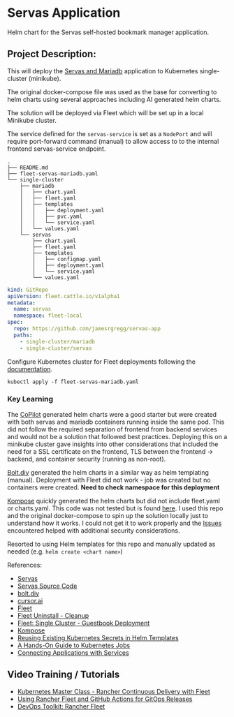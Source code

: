 # Servas Application
Helm chart for the Servas self-hosted bookmark manager application.



## Project Description:
This will deploy the [Servas and Mariadb](https://github.com/beromir/Servas/tree/main/docker/mariadb-example) application to Kubernetes single-cluster (minikube).  

The original docker-compose file was used as the base for converting to helm charts using several approaches including AI generated helm charts.

The solution will be deployed via Fleet which will be set up in a local Minikube cluster.

The service defined for the `servas-service` is set as a `NodePort` and will require port-forward command (manual) to allow access to to the internal frontend servas-service endpoint.


```
.
├── README.md
├── fleet-servas-mariadb.yaml
└── single-cluster
    ├── mariadb
    │   ├── chart.yaml
    │   ├── fleet.yaml
    │   ├── templates
    │   │   ├── deployment.yaml
    │   │   ├── pvc.yaml
    │   │   └── service.yaml
    │   └── values.yaml
    └── servas
        ├── chart.yaml
        ├── fleet.yaml
        ├── templates
        │   ├── configmap.yaml
        │   ├── deployment.yaml
        │   └── service.yaml
        └── values.yaml

```

```yaml
kind: GitRepo
apiVersion: fleet.cattle.io/v1alpha1
metadata:
  name: servas
  namespace: fleet-local
spec:
  repo: https://github.com/jamesrgregg/servas-app
  paths:
    - single-cluster/mariadb
    - single-cluster/servas

```
Configure Kubernetes cluster for Fleet deployments following the [documentation](https://fleet.rancher.io/quickstart).

`kubectl apply -f fleet-servas-mariadb.yaml`

### Key Learning
The [CoPilot](https://github.com/copilot/c/5018258b-fc27-4342-bd8c-73b6d95ccc54) generated helm charts were a good starter but were created with both servas and mariadb containers running inside the same pod.  This did not follow the required separation of frontend from backend services and would not be a solution that followed best practices.  Deploying this on a minikube cluster gave insights into other considerations that included the need for a SSL certificate on the frontend, TLS between the frontend -> backend, and container security (running as non-root).

[Bolt.diy](https://github.com/stackblitz-labs/bolt.diy) generated the helm charts in a similar way as helm templating (manual).  Deployment with Fleet did not work - job was created but no containers were created.  **Need to check namespace for this deployment**  

[Kompose](https://kompose.io) quickly generated the helm charts but did not include fleet.yaml or charts.yaml.  This code was not tested but is found [here](https://github.com/jamesrgregg/kompose2helm).  I used this repo and the original docker-compose to spin up the solution locally just to understand how it works.  I could not get it to work properly and the [Issues](https://github.com/jamesrgregg/kompose2helm/blob/main/servas-app/README.md) encountered helped with additional security considerations.

Resorted to using Helm templates for this repo and manually updated as needed (e.g. `helm create <chart name>`)


References: 
- [Servas](https://servas.app/)
- [Servas Source Code](https://github.com/beromir/Servas)
- [bolt.diy](https://github.com/stackblitz-labs/bolt.diy)
- [cursor.ai](https://www.cursor.com/)
- [Fleet](https://fleet.rancher.io/quickstart)
- [Fleet Uninstall - Cleanup](https://fleet.rancher.io/uninstall)
- [Fleet: Single Cluster - Guestbook Deployment](https://github.com/rancher/fleet-examples/tree/master/single-cluster/helm)
- [Kompose](https://kompose.io)
- [Reusing Existing Kubernetes Secrets in Helm Templates](https://blog.cloudcover.ch/posts/reusing-existing-kubernetes-secrets-in-helm-templates/)
- [A Hands-On Guide to Kubernetes Jobs ](https://medium.com/@muppedaanvesh/a-hand-on-guide-to-kubernetes-jobs-%EF%B8%8F-aa2edbb061ea)
- [Connecting Applications with Services](https://kubernetes.io/docs/tutorials/services/connect-applications-service/)

## Video Training / Tutorials
 - [Kubernetes Master Class - Rancher Continuous Delivery with Fleet](https://www.youtube.com/watch?v=lNeX_PxnzLM&t=15s)
 - [Using Rancher Fleet and GitHub Actions for GitOps Releases](https://www.youtube.com/watch?v=kagSBoInW6g&t=556s)
 - [DevOps Toolkit: Rancher Fleet](https://gist.github.com/vfarcic/eabe08e8e147fb2ce51afc520efc0cef)